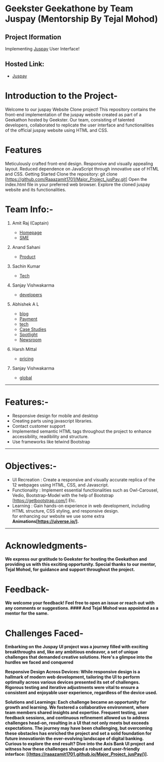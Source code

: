 

# Geekster Geekathone by Team Juspay (Mentorship By Tejal Mohod)

## Project Iformation
  Implementing [Juspay](https://juspay.in/) User Interface!
## Hosted Link:
+  [Juspay](https://github.com/Raaazamit1701/Major_Project_jusPay.git)

# Introduction to the Project- 

Welcome to our juspay  Website Clone project! This repository contains the front-end implementation of the juspay website created as part of a Geekathon hosted by Geekster. Our team, consisting of talented developers, collaborated to replicate the user interface and functionalities of the official  juspay website using HTML and CSS.

# Features

Meticulously crafted front-end design.
Responsive and visually appealing layout.
Reduced dependence on JavaScript through innovative use of HTML and CSS.
Getting Started
Clone the repository: git clone [https://github.com/Raaazamit1701/Major_Project_jusPay.git] Open the index.html file in your preferred web browser. Explore the cloned juspay website and its functionalities.
    
  # Team Info:-
1. Amit Raj (Captain)<br>
   - [Homepage](https://raaazamit1701.github.io/Major_Project_jusPay/index.html)
   - [SME](https://md-ismaeel.github.io/Axis-Bank/ESM-Ismail/README-Homepage/)
2. Anand Sahani <br>
   - [Product](https://raaazamit1701.github.io/Major_Project_jusPay/Anand/Pro.html)<br>
  

3. Sachin Kumar <br>
   - [Tech](https://raaazamit1701.github.io/Major_Project_jusPay/sachin-tech/tech.html)<br>
   
      
4. Sanjay Vishwakarma <br>
   - [developers](https://raaazamit1701.github.io/Major_Project_jusPay/Sanjay_Vishwakarma/dist/developer.html)<br>
   
   
5. Abhishek A L
   - [blog](https://raaazamit1701.github.io/Major_Project_jusPay/abhishek/blog.html)</br>
   - [Payment](https://raaazamit1701.github.io/Major_Project_jusPay/abhishek/Payment.html)</br>
   - [tech](https://raaazamit1701.github.io/Major_Project_jusPay/abhishek/tech.html)</br>
    - [Case Studies](https://raaazamit1701.github.io/Major_Project_jusPay/abhishek/case-studies.html)</br>
   - [Spotlight](https://raaazamit1701.github.io/Major_Project_jusPay/abhishek/Spotlight.html)</br>
   - [Newsroom](https://raaazamit1701.github.io/Major_Project_jusPay/abhishek/Newsroom.html)</br>
   
6. Harsh Mittal
   - [pricing](https://raaazamit1701.github.io/Major_Project_jusPay/Harsh/pricing.html)<br>

7. Sanjay Vishwakarma
   - [global](https://raaazamit1701.github.io/Major_Project_jusPay/Sanjay_Vishwakarma/dist/global.html)<br>


---

# Features:- <br>
  - Responsive design for mobile and desktop <br>
  - Creating parts using javascript libraries. <br>
  - Contact customer support <br>
  - Implemented semantic HTML tags throughout the project to enhance accessibility, readibility and structure. <br>
  - Use frameworks like telwind Bootstrap

---

# Objectives:- <br>

  - UI Recreation : Create a responsive and visually accurate replica of the 12 webpages using HTML, CSS, and Javascript. <br>
  - Functionality : Implement essential functionalities such as Owl-Carousel, Vedio, Bootstrap-Model with the help of Bootstrap [https://getbootstrap.com/] Etc. <br>
  - Learning : Gain hands-on experience in web development, including HTML structure, CSS styling, and responsive design. <br> for enhancing our website we use some extra <b>Animations[https://uiverse.io/]<b>.

---
 # Acknowledgments-
We express our gratitude to Geekster for hosting the Geekathon and providing us with this exciting opportunity. Special thanks to our mentor, Tejal
Mohod, for guidance and support throughout the project.

# Feedback-
We welcome your feedback! Feel free to open an issue or reach out with any comments or suggestions.
    #### And Tejal Mohod was appointed as a mentor for the same. <br>
  

# Challenges Faced-

Embarking on the Juspay UI project was a journey filled with exciting breakthroughs and, like any ambitious endeavor, a set of unique challenges that demanded creative solutions. Here's a glimpse into the hurdles we faced and conquered

Responsive Design Across Devices:
While responsive design is a hallmark of modern web development, tailoring the UI to perform optimally across various devices presented its set of challenges. Rigorous testing and iterative adjustments were vital to ensure a consistent and enjoyable user experience, regardless of the device used.

Solutions and Learnings:
Each challenge became an opportunity for growth and learning. We fostered a collaborative environment, where team members shared insights and expertise. Frequent testing, user feedback sessions, and continuous refinement allowed us to address challenges head-on, resulting in a UI that not only meets but exceeds expectations.
The journey may have been challenging, but overcoming these obstacles has enriched the project and set a solid foundation for future innovationin the ever-evolving landscape of digital banking.
Curious to explore the end result? Dive into the Axis Bank UI project and witness how these challenges shaped a robust and user-friendly interface: [(https://raaazamit1701.github.io/Major_Project_jusPay/)].

